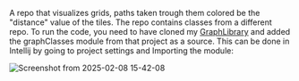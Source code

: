 A repo that visualizes grids, paths taken trough them colored be the "distance" value of the tiles. The repo contains classes from a different repo. 
To run the code, you need to have cloned my [GraphLibrary](https://github.com/Norskeaksel/GraphLibrary) and added the graphClasses module from that project as a source.
This can be done in Intellij by going to project settings and Importing the module: 

![Screenshot from 2025-02-08 15-42-08](https://github.com/user-attachments/assets/1d1c4153-0c98-4ac8-a611-bbbeb03de88a)
